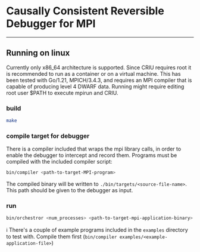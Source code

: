 # Causally Consistent Reversible Debugger for MPI

---

## Running on linux
Currently only x86_64 architecture is supported. Since CRIU requires root it is recommended to run as a container or on a virtual machine. This has been tested with Go/1.21, MPICH/3.4.3, and requires an MPI compiler that is capable of producing level 4 DWARF data. Running might require editing root user $PATH to execute mpirun and CRIU.

### build

```bash
make
```
### compile target for debugger
There is a compiler included that wraps the mpi library calls, in order to enable the debugger to intercept and record them.
Programs must be compiled with the included compiler script:

```sh
bin/compiler <path-to-target-MPI-program>
```
The compiled binary will be written to `./bin/targets/<source-file-name>`. This path should be given to the debugger as input.

### run
```sh
bin/orchestror <num_processes> <path-to-target-mpi-application-binary>
```


ℹ️ There's a couple of example programs included in the `examples` directory to test with.
Compile them first (`bin/compiler examples/<example-application-file>`)



<br>
<br>
